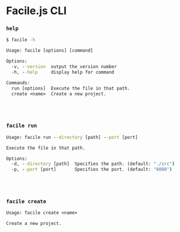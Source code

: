 # Facile.js CLI

### `help`
```cmd
$ facile -h

Usage: facile [options] [command]

Options:
  -v, --version  output the version number
  -h, --help     display help for command

Commands:
  run [options]  Execute the file in that path.
  create <name>  Create a new project.
```

<br>
<br>

### `facile run`
```cmd
Usage: facile run --directory [path] --port [port]

Execute the file in that path.

Options:
  -d, --directory [path]  Specifies the path. (default: "./src")
  -p, --port [port]       Specifies the port. (default: "8080")
```

<br>
<br>

### `facile create`
```cmd
Usage: facile create <name>

Create a new project.
```
